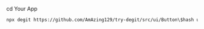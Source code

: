 cd Your App

```bash
npx degit https://github.com/AmAzing129/try-degit/src/ui/Button\$hash ui/Button\$hash
```
